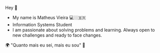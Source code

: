 Hey 👋
- My name is Matheus Vieira 💻🏼‍🇧🇷
- Information Systems Student
- I am passionate about solving problems and learning. Always open to new challenges and ready to face changes.

🌍 "Quanto mais eu sei, mais eu sou" 🧠

